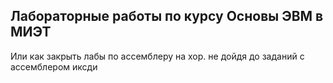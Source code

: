 ## **Лабораторные работы по курсу Основы ЭВМ в МИЭТ**

Или как закрыть лабы по ассемблеру на хор. не дойдя до заданий с ассемблером иксди
